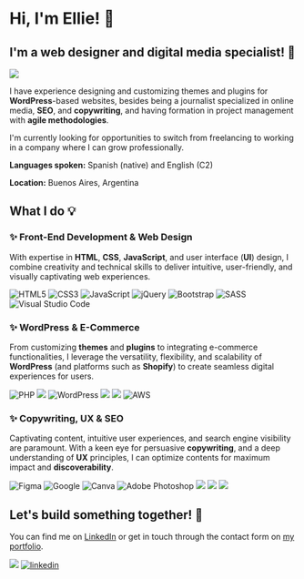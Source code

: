 # Hi, I'm Ellie! :wave:
## I'm a  web designer  and  digital media specialist! :dizzy:

<a href='https://elyrod85.github.io/ElyPortfolio/' target="_blank"><img  src='https://img.shields.io/badge/CHECK_OUT MY PORTFOLIO-100000?style=for-the-badge&logo=none&logoColor=565656&labelColor=4F4F4F&color=E48900'/></a>

I have experience designing and customizing themes and plugins for  **WordPress**-based websites, besides being a journalist specialized in online media,  **SEO**, and  **copywriting**, and having formation in project management with  **agile methodologies**.

I'm currently looking for opportunities to switch from freelancing to working in a company where I can grow professionally.

**Languages spoken:**  Spanish (native) and English (C2)

**Location:** Buenos Aires, Argentina


## What I do :bulb:

### ✨ Front-End Development & Web Design
With expertise in **HTML**, **CSS**, **JavaScript**, and user interface (**UI**) design, I combine creativity and technical skills to deliver intuitive, user-friendly, and visually captivating web experiences.

![HTML5](https://img.shields.io/badge/html5-%23E34F26.svg?style=for-the-badge&logo=html5&logoColor=white) ![CSS3](https://img.shields.io/badge/css3-%231572B6.svg?style=for-the-badge&logo=css3&logoColor=white) ![JavaScript](https://img.shields.io/badge/javascript-%23323330.svg?style=for-the-badge&logo=javascript&logoColor=%23F7DF1E) ![jQuery](https://img.shields.io/badge/jquery-%230769AD.svg?style=for-the-badge&logo=jquery&logoColor=white) ![Bootstrap](https://img.shields.io/badge/bootstrap-%238511FA.svg?style=for-the-badge&logo=bootstrap&logoColor=white) ![SASS](https://img.shields.io/badge/SASS-hotpink.svg?style=for-the-badge&logo=SASS&logoColor=white) ![Visual Studio Code](https://img.shields.io/badge/Visual%20Studio%20Code-0078d7.svg?style=for-the-badge&logo=visual-studio-code&logoColor=white)

### ✨ WordPress & E-Commerce
From customizing **themes** and **plugins** to integrating e-commerce functionalities, I leverage the versatility, flexibility, and scalability of **WordPress** (and platforms such as **Shopify**) to create seamless digital experiences for users.

![PHP](https://img.shields.io/badge/php-%23777BB4.svg?style=for-the-badge&logo=php&logoColor=white) <img src='https://img.shields.io/badge/SQL-100000?style=for-the-badge&logo=none&logoColor=white&labelColor=black&color=5F5F5F'/> ![WordPress](https://img.shields.io/badge/WordPress-%23117AC9.svg?style=for-the-badge&logo=WordPress&logoColor=white) <img src='https://img.shields.io/badge/WooCommerce-100000?style=for-the-badge&logo=none&logoColor=white&labelColor=black&color=AD1EBD'/> <img src='https://img.shields.io/badge/Shopify-100000?style=for-the-badge&logo=&logoColor=white&labelColor=black&color=2CA326'/> ![AWS](https://img.shields.io/badge/AWS-%23FF9900.svg?style=for-the-badge&logo=amazon-aws&logoColor=white)

### ✨ Copywriting, UX & SEO
Captivating content, intuitive user experiences, and search engine visibility are paramount. With a keen eye for persuasive **copywriting**, and a deep understanding of **UX** principles, I can optimize contents for maximum impact and **discoverability**.

![Figma](https://img.shields.io/badge/figma-%23F24E1E.svg?style=for-the-badge&logo=figma&logoColor=white) ![Google](https://img.shields.io/badge/google-4285F4?style=for-the-badge&logo=google&logoColor=white) ![Canva](https://img.shields.io/badge/Canva-%2300C4CC.svg?style=for-the-badge&logo=Canva&logoColor=white) ![Adobe Photoshop](https://img.shields.io/badge/adobe%20photoshop-%2331A8FF.svg?style=for-the-badge&logo=adobe%20photoshop&logoColor=white) <img src='https://img.shields.io/badge/SEO-100000?style=for-the-badge&logo=none&logoColor=white&labelColor=black&color=FF2727'/> <img src='https://img.shields.io/badge/Copywriting-100000?style=for-the-badge&logo=&logoColor=white&labelColor=black&color=3F764F'/> <img src='https://img.shields.io/badge/UX_Writing-100000?style=for-the-badge&logo=&logoColor=white&labelColor=black&color=604179'/>


## Let's build something together! :wrench:
You can find me on [LinkedIn](https://www.linkedin.com/in/eleonorarod85/) or get in touch through the contact form on [my portfolio](https://elyrod85.github.io/ElyPortfolio/).

<a href='https://elyrod85.github.io/ElyPortfolio/' target="_blank"><img src='https://img.shields.io/badge/MY_PORTFOLIO-100000?style=for-the-badge&logo=none&logoColor=565656&labelColor=4F4F4F&color=E48900'/></a> <a href='https://www.linkedin.com/in/eleonorarod85/' target="_blank"><img alt='linkedin' src='https://img.shields.io/badge/Linkedin-100000?style=for-the-badge&logo=linkedin&logoColor=FFFFFF&labelColor=0072b1&color=0072b1'/></a>
